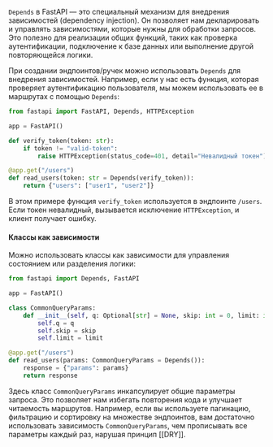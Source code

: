 `Depends` в FastAPI — это специальный механизм для внедрения зависимостей (dependency injection). Он позволяет нам декларировать и управлять зависимостями, которые нужны для обработки запросов. Это полезно для реализации общих функций, таких как проверка аутентификации, подключение к базе данных или выполнение другой повторяющейся логики.

При создании эндпоинтов/ручек можно использовать `Depends` для внедрения зависимостей. Например, если у нас есть функция, которая проверяет аутентификацию пользователя, мы можем использовать ее в маршрутах с помощью `Depends`:

```python
from fastapi import FastAPI, Depends, HTTPException

app = FastAPI()

def verify_token(token: str):
    if token != "valid-token":
        raise HTTPException(status_code=401, detail="Невалидный токен")

@app.get("/users")
def read_users(token: str = Depends(verify_token)):
    return {"users": ["user1", "user2"]}
```

В этом примере функция `verify_token` используется в эндпоинте `/users`. Если токен невалидный, вызывается исключение `HTTPException`, и клиент получает ошибку.

#### Классы как зависимости

Можно использовать классы как зависимости для управления состоянием или разделения логики:

```python
from fastapi import Depends, FastAPI

app = FastAPI()

class CommonQueryParams:
    def __init__(self, q: Optional[str] = None, skip: int = 0, limit: int = 10):
        self.q = q
        self.skip = skip
        self.limit = limit

@app.get("/users")
def read_users(params: CommonQueryParams = Depends()):
    response = {"params": params}
    return response
```

Здесь класс `CommonQueryParams` инкапсулирует общие параметры запроса. Это позволяет нам избегать повторения кода и улучшает читаемость маршрутов. Например, если вы используете пагинацию, фильтрацию и сортировку на множестве эндпоинтов, вам достаточно использовать зависимость `CommonQueryParams`, чем прописывать все параметры каждый раз, нарушая принцип [[DRY]].